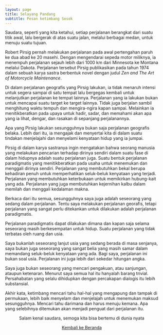 ```yaml
---
layout: page
title: Selayang Pandang
subtitle: Pesan ketimbang Sosok
---
```


Saudara, seperti yang kita ketahui, setiap perjalanan berangkat dari suatu titik awal,
lalu bergerak di atas suatu jalan, melalui berbagai medan, untuk menuju suatu tujuan.

Robert Pirsig pernah melakukan perjalanan
pada awal pertengahan paruh ke dua abad ke 20 masehi.
Dengan mengendarai sepeda motor miliknya, ia menempuh perjalanan
sejauh lebih dari 1000 km dari Minnesota ke Montana melalui Dakota.
Perjalanan tersebut Pirsig publikasikan pada tahun 1974 dalam
sebuah karya sastra berbentuk novel dengan judul
<i>Zen and The Art of Motorcycle Maintenance</i>.

Di dalam perjalanan geografis yang Pirsig lakukan,
ia tidak menaruh intensi untuk segera sampai di satu tempat 
lalu bergegas kembali untuk melanjutkan perjalanan ke tempat lainnya.
Perjalanan yang ia lakukan bukan untuk mencapai suatu target ke target lainnya.
Tidak juga berjalan sambil menghitung waktu tempuh dan mengira-ngira kapan sampai.
Melainkan ia menitikberatkan pada upaya untuk hadir, sadar, dan memahami
akan apa yang ia lihat, dengar, dan rasakan di sepanjang perjalanannya.

Apa yang Pirsig lakukan sesungguhnya bukan saja perjalanan geografis belaka.
Lebih dari itu, ia mengajak dan menyertai kita di dalam suatu tindakan
menjelajahi dan menyelami kenyataan hidup yang ia jumpai.  

Pirsig di dalam karya sastranya ingin mengatakan bahwa seorang manusia
yang melakukan pencarian terhadap dirinya sendiri
dalam suatu fase di dalam hidupnya adalah suatu perjalanan juga.
Suatu bentuk perjalanan paradigmatis yang menitikberatkan pada usaha untuk menemukan
dan menggali dirinya sendiri. Perjalanan yang membutuhkan bekal
berupa kehadiran penuh untuk memperhatikan seluk-beluk kenyataan yang terjadi.
Perjalanan yang membutuhkan keterbukaan untuk memikirkan hubung-kait yang ada.
Perjalanan yang juga membutuhkan kejernihan kalbu dalam memilah dan menggali kedalaman makna.

Berkaca dari itu semua, sesungguhnya saya juga adalah
seseorang yang sedang dalam perjalanan.
Tentu saya melakukan perjalanan georafis,
tetapi perjalanan yang sangat perlu ditekankan untuk dilakukan adalah perjalanan paradigmatis.

Perjalanan paradigmatis dapat dilakukan dimana dan kapan saja
selama seseorang masih berkesempatan untuk hidup.
Suatu perjalanan yang tidak terbatas oleh ruang dan usia.

Saya bukanlah seseorang lanjut usia yang sedang berada di masa senjanya, 
saya bukan juga seseorang yang sangat belia
yang masih samar dalam memandang seluk-beluk kenyataan yang ada.
Bagi saya, perjalanan ini bukan soal usia.
Perjalanan ini juga lebih dari sekedar hitungan angka. 

Saya juga bukan seseorang yang mencari pengakuan, atau sanjungan, ataupun ketenaran.
Menurut saya semua hal itu hanyalah barang trivial. 
Persahabatan yang selalu dihidupkan dengan percakapan dialogis itu lebih substansial.

Akhir kata, ketimbang mencari tahu hal-hal yang mengapung dan tampak di permukaan,
lebih baik menyelam dan menjelajah untuk menemukan maksud sesungguhnya.
Mencari tahu darimana dan harus menuju kemana.
Apa yang selebihnya ditemukan akan menjadi penguat dari perjalanan itu.

<p style="text-align:center;">Salam kenal saudara, semoga kita bisa bertemu di dunia nyata</p>

<p style="text-align:center;">
  <a href="https://laminseima.github.io/beranda/">Kembali ke Beranda</a>
</p>
